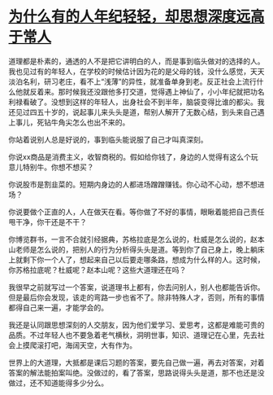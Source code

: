 # [为什么有的人年纪轻轻，却思想深度远高于常人](https://www.zhihu.com/question/67473950/answer/441236723)


道理都是朴素的，通透的人不是把它讲明白的人，而是事到临头做对的选择的人。我也见过有的年轻人，在学校的时候估计因为花的是父母的钱，没什么感觉，天天淡泊名利，研习老庄，看不上“浅薄”的异性，就准备单身到老。反正社会上流行什么他就反着来。那时候我还没跟他多打交道，觉得遇上神仙了，小小年纪就把功名利禄看破了。没想到这样的年轻人，出身社会不到半年，脑袋变得比谁的都尖。我还见过四五十岁的，说起事儿来头头是道，帮别人解开了无数心结，到头来自己遇上事儿，死钻牛角尖怎么也出不来的。


你站着说别人总是好说的，事到临头能说服了自己才叫真深刻。


你说xx商品是消费主义，收智商税的。假如给你钱了，身边的人觉得有这么个玩意儿特别牛。你想不想买？


你说股市是割韭菜的。短期内身边的人都进场蹭蹭赚钱。你心动不心动，想不想进场？


你说要做个正直的人，人在做天在看。等你做了不好的事情，眼瞅着能把自己责任甩干净，你干还是不干？


你博览群书，一言不合就引经据典，苏格拉底是怎么说的，杜威是怎么说的，赵本山老师是怎么说的，把别人的行为分析得头头是道。等到你了自己身上，晚上躺床上就剩下你一个人了，想起来自己以后要走哪条路，想成为什么样的人。这时候，你苏格拉底呢？杜威呢？赵本山呢？这些大道理还在吗？


我很早之前就写过一个答案，说道理书上都有，你去问别人，别人也都能告诉你。但是最后你会发现，该走的弯路一步也省不了。除非特殊人才，否则，所有的事情都得自己来一遍，才能学会的。


我还是认同跟思想深刻的人交朋友，因为他们爱学习、爱思考，这都是难能可贵的品质。不过年轻人也不要急着老气横秋，洞明世事，知识、道理记在心里，先去社会上摸爬滚打吧，海阔天空，大有作为。


世界上的大道理，大抵都是课后习题的答案，要先自己做一遍，再去对答案，对着答案的解法能拍案叫绝。没做过的，看了答案，思路说得头头是道，那不也还是没做过，还不知道能得多少分么。

